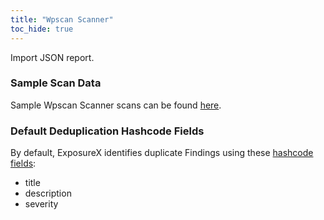 ```yaml
---
title: "Wpscan Scanner"
toc_hide: true
---
```

Import JSON report.

### Sample Scan Data
Sample Wpscan Scanner scans can be found [here](https://github.com/ExposureX/django-ExposureX/tree/master/unittests/scans/wpscan).

### Default Deduplication Hashcode Fields
By default, ExposureX identifies duplicate Findings using these [hashcode fields](https://docs.exposurex.com/en/working_with_findings/finding_deduplication/about_deduplication/):

- title
- description
- severity
